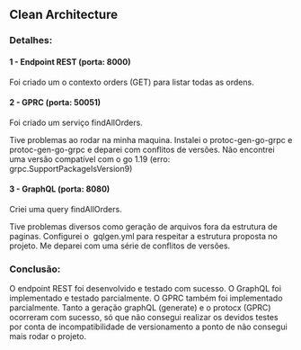## Clean Architecture

### Detalhes:

#### 1 - Endpoint REST (porta: 8000)

Foi criado um o contexto orders (GET) para listar todas as ordens.

#### 2 - GPRC (porta: 50051)

Foi criado um serviço findAllOrders. 

Tive problemas ao rodar na minha maquina. Instalei o protoc-gen-go-grpc e protoc-gen-go-grpc e deparei com conflitos de versões. Não encontrei uma versão compatível com o go 1.19 (erro: grpc.SupportPackageIsVersion9)

#### 3 - GraphQL (porta: 8080)

Criei uma query findAllOrders. 

Tive problemas diversos como geração de arquivos fora da estrutura de paginas. Configurei o  gqlgen.yml para respeitar a estrutura proposta no projeto. Me deparei com uma série de conflitos de versões.

### Conclusão:

O endpoint REST foi desenvolvido e testado com sucesso. O GraphQL foi implementado e testado parcialmente. O GPRC também foi implementado parcialmente. Tanto a geração graphQL (generate) e o protocx (GPRC) ocorreram com sucesso, só que não consegui realizar os devidos testes por conta de incompatibilidade de versionamento a ponto de não consegui mais rodar o projeto.
